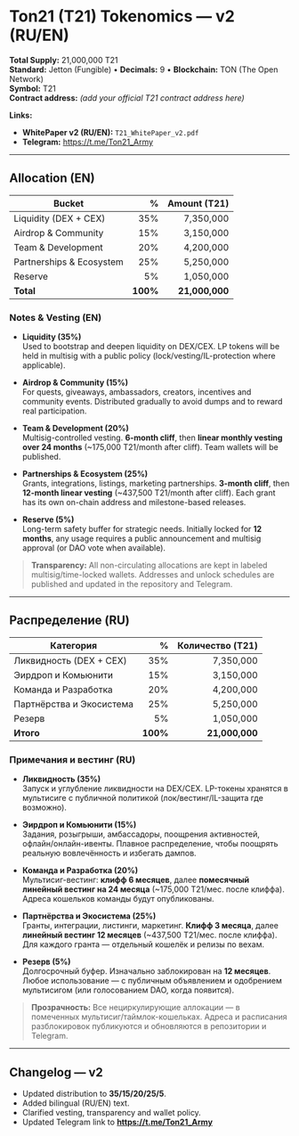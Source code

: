 # Ton21 (T21) Tokenomics — v2 (RU/EN)

**Total Supply:** 21,000,000 T21  
**Standard:** Jetton (Fungible) • **Decimals:** 9 • **Blockchain:** TON (The Open Network)  
**Symbol:** T21  
**Contract address:** _(add your official T21 contract address here)_  

**Links:**  
- **WhitePaper v2 (RU/EN):** `T21_WhitePaper_v2.pdf`
- **Telegram:** https://t.me/Ton21_Army

---

## Allocation (EN)

| Bucket                     | %  | Amount (T21) |
|---------------------------|---:|-------------:|
| Liquidity (DEX + CEX)     | 35%| 7,350,000    |
| Airdrop & Community       | 15%| 3,150,000    |
| Team & Development        | 20%| 4,200,000    |
| Partnerships & Ecosystem  | 25%| 5,250,000    |
| Reserve                   | 5% | 1,050,000    |
| **Total**                 |**100%**| **21,000,000** |

### Notes & Vesting (EN)

- **Liquidity (35%)**  
  Used to bootstrap and deepen liquidity on DEX/CEX. LP tokens will be held in multisig with a public policy (lock/vesting/IL-protection where applicable).

- **Airdrop & Community (15%)**  
  For quests, giveaways, ambassadors, creators, incentives and community events. Distributed gradually to avoid dumps and to reward real participation.

- **Team & Development (20%)**  
  Multisig-controlled vesting. **6-month cliff**, then **linear monthly vesting over 24 months** (~175,000 T21/month after cliff). Team wallets will be published.

- **Partnerships & Ecosystem (25%)**  
  Grants, integrations, listings, marketing partnerships. **3-month cliff**, then **12-month linear vesting** (~437,500 T21/month after cliff). Each grant has its own on-chain address and milestone-based releases.

- **Reserve (5%)**  
  Long-term safety buffer for strategic needs. Initially locked for **12 months**, any usage requires a public announcement and multisig approval (or DAO vote when available).

> **Transparency:** All non-circulating allocations are kept in labeled multisig/time-locked wallets. Addresses and unlock schedules are published and updated in the repository and Telegram.

---

## Распределение (RU)

| Категория                  | %  | Количество (T21) |
|---------------------------|---:|-----------------:|
| Ликвидность (DEX + CEX)   | 35%| 7,350,000        |
| Эирдроп и Комьюнити       | 15%| 3,150,000        |
| Команда и Разработка      | 20%| 4,200,000        |
| Партнёрства и Экосистема  | 25%| 5,250,000        |
| Резерв                    | 5% | 1,050,000        |
| **Итого**                 |**100%**| **21,000,000** |

### Примечания и вестинг (RU)

- **Ликвидность (35%)**  
  Запуск и углубление ликвидности на DEX/CEX. LP-токены хранятся в мультисиге с публичной политикой (лок/вестинг/IL-защита где возможно).

- **Эирдроп и Комьюнити (15%)**  
  Задания, розыгрыши, амбассадоры, поощрения активностей, офлайн/онлайн-ивенты. Плавное распределение, чтобы поощрять реальную вовлечённость и избегать дампов.

- **Команда и Разработка (20%)**  
  Мультисиг-вестинг: **клифф 6 месяцев**, далее **помесячный линейный вестинг на 24 месяца** (~175,000 T21/мес. после клиффа). Адреса кошельков команды будут опубликованы.

- **Партнёрства и Экосистема (25%)**  
  Гранты, интеграции, листинги, маркетинг. **Клифф 3 месяца**, далее **линейный вестинг 12 месяцев** (~437,500 T21/мес. после клиффа). Для каждого гранта — отдельный кошелёк и релизы по вехам.

- **Резерв (5%)**  
  Долгосрочный буфер. Изначально заблокирован на **12 месяцев**. Любое использование — с публичным объявлением и одобрением мультисигом (или голосованием DAO, когда появится).

> **Прозрачность:** Все нециркулирующие аллокации — в помеченных мультисиг/таймлок-кошельках. Адреса и расписания разблокировок публикуются и обновляются в репозитории и Telegram.

---

## Changelog — v2
- Updated distribution to **35/15/20/25/5**.  
- Added bilingual (RU/EN) text.  
- Clarified vesting, transparency and wallet policy.  
- Updated Telegram link to **https://t.me/Ton21_Army**
